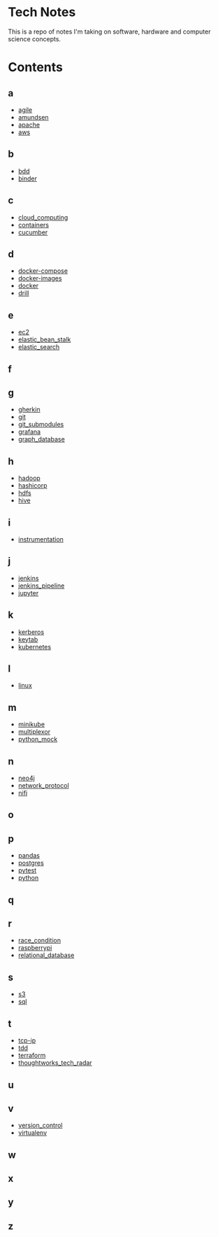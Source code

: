 <!-- ## What is ...?

## Links

## Tutorials

Embedded links
[1]: https://github.com/nchristie/tech_notes/blob/master/x/xxx.md -->


# Tech Notes
This is a repo of notes I'm taking on software, hardware and computer science concepts.

# Contents

## a
- [agile][agile]
- [amundsen][amundsen]
- [apache][apache]
- [aws][aws]

## b
- [bdd][bdd]
- [binder][binder]

## c
- [cloud_computing][cloud_computing]
- [containers][containers]
- [cucumber][cucumber]

## d
- [docker-compose][docker-compose]
- [docker-images][docker-images]
- [docker][docker]
- [drill][drill]

## e
- [ec2][ec2]
- [elastic_bean_stalk][elastic_bean_stalk]
- [elastic_search][elastic_search]

## f

## g
- [gherkin][gherkin]
- [git][git]
- [git_submodules][git_submodules]
- [grafana][grafana]
- [graph_database][graph_database]

## h
- [hadoop][hadoop]
- [hashicorp][hashicorp]
- [hdfs][hdfs]
- [hive][hive]

## i
- [instrumentation][instrumentation]

## j
- [jenkins][jenkins]
- [jenkins_pipeline][jenkins_pipeline]
- [jupyter][jupyter]

## k
- [kerberos][kerberos]
- [keytab][keytab]
- [kubernetes][kubernetes]

## l
- [linux][linux]

## m
- [minikube][minikube]
- [multiplexor][multiplexor]
- [python_mock][python_mock]

## n
- [neo4j][neo4j]
- [network_protocol][network_protocol]
- [nifi][nifi]

## o

## p
- [pandas][pandas]
- [postgres][postgres]
- [pytest][pytest]
- [python][python]

## q

## r
- [race_condition][race_condition]
- [raspberrypi][raspberrypi]
- [relational_database][relational_database]

## s
- [s3][s3]
- [sql][sql]

## t
- [tcp-ip][tcp-ip]
- [tdd][tdd]
- [terraform][terraform]
- [thoughtworks_tech_radar][thoughtworks_tech_radar]

## u

## v
- [version_control][version_control]
- [virtualenv][virtualenv]

## w

## x

## y

## z

[agile]: https://github.com/nchristie/tech_notes/blob/master/a/agile.md
[amundsen]: https://github.com/nchristie/tech_notes/blob/master/a/amundsen.md
[apache]: https://github.com/nchristie/tech_notes/blob/master/a/apache.md
[aws]: https://github.com/nchristie/tech_notes/blob/master/a/aws.md
[bdd]: https://github.com/nchristie/tech_notes/blob/master/b/bdd.md
[binder]: https://github.com/nchristie/tech_notes/blob/master/b/binder.md
[cloud_computing]: https://github.com/nchristie/tech_notes/blob/master/c/cloud_computing.md
[containers]: https://github.com/nchristie/tech_notes/blob/master/c/containers.md
[cucumber]: https://github.com/nchristie/tech_notes/blob/master/c/cucumber.md
[docker-compose]: https://github.com/nchristie/tech_notes/blob/master/d/docker-compose.md
[docker-images]: https://github.com/nchristie/tech_notes/blob/master/d/docker-images.md
[docker]: https://github.com/nchristie/tech_notes/blob/master/d/docker.md
[drill]: https://github.com/nchristie/tech_notes/blob/master/d/drill.md
[ec2]: https://github.com/nchristie/tech_notes/blob/master/e/ec2.md
[elastic_bean_stalk]: https://github.com/nchristie/tech_notes/blob/master/e/elastic_bean_stalk.md
[elastic_search]: https://github.com/nchristie/tech_notes/blob/master/e/elastic_search.md
[gherkin]: https://github.com/nchristie/tech_notes/blob/master/g/gherkin.md
[git]: https://github.com/nchristie/tech_notes/blob/master/g/git.md
[git_submodules]: https://github.com/nchristie/tech_notes/blob/master/g/git_submodules.md
[grafana]: https://github.com/nchristie/tech_notes/blob/master/g/grafana.md
[graph_database]: https://github.com/nchristie/tech_notes/blob/master/g/graph_database.md
[hadoop]: https://github.com/nchristie/tech_notes/blob/master/h/hadoop.md
[hashicorp]: https://github.com/nchristie/tech_notes/blob/master/h/hashicorp.md
[hdfs]: https://github.com/nchristie/tech_notes/blob/master/h/hdfs.md
[hive]: https://github.com/nchristie/tech_notes/blob/master/h/hive.md
[instrumentation]: https://github.com/nchristie/tech_notes/blob/master/i/instrumentation.md
[jenkins]: https://github.com/nchristie/tech_notes/blob/master/j/jenkins.md
[jenkins_pipeline]: https://github.com/nchristie/tech_notes/blob/master/j/jenkins_pipeline.md
[jupyter]: https://github.com/nchristie/tech_notes/blob/master/j/jupyter.md
[kerberos]: https://github.com/nchristie/tech_notes/blob/master/k/kerberos.md
[keytab]: https://github.com/nchristie/tech_notes/blob/master/k/keytab.md
[kubernetes]: https://github.com/nchristie/tech_notes/blob/master/k/kubernetes.md
[linux]: https://github.com/nchristie/tech_notes/blob/master/l/linux.md
[minikube]: https://github.com/nchristie/tech_notes/blob/master/m/minikube.md
[multiplexor]: https://github.com/nchristie/tech_notes/blob/master/m/multiplexor.md
[python_mock]: https://github.com/nchristie/tech_notes/blob/master/m/python_mock.md
[neo4j]: https://github.com/nchristie/tech_notes/blob/master/n/neo4j.md
[network_protocol]: https://github.com/nchristie/tech_notes/blob/master/n/network_protocol.md
[nifi]: https://github.com/nchristie/tech_notes/blob/master/n/nifi.md
[pandas]: https://github.com/nchristie/tech_notes/blob/master/p/pandas.md
[postgres]: https://github.com/nchristie/tech_notes/blob/master/p/postgres.md
[pytest]: https://github.com/nchristie/tech_notes/blob/master/p/pytest.md
[python]: https://github.com/nchristie/tech_notes/blob/master/p/python.md
[race_condition]: https://github.com/nchristie/tech_notes/blob/master/r/race_condition.md
[raspberrypi]: https://github.com/nchristie/tech_notes/blob/master/r/raspberrypi.md
[relational_database]: https://github.com/nchristie/tech_notes/blob/master/r/relational_database.md
[s3]: https://github.com/nchristie/tech_notes/blob/master/s/s3.md
[sql]: https://github.com/nchristie/tech_notes/blob/master/s/sql.md
[tcp-ip]: https://github.com/nchristie/tech_notes/blob/master/t/tcp-ip.md
[tdd]: https://github.com/nchristie/tech_notes/blob/master/t/tdd.md
[terraform]: https://github.com/nchristie/tech_notes/blob/master/t/terraform.md
[thoughtworks_tech_radar]: https://github.com/nchristie/tech_notes/blob/master/t/thoughtworks_tech_radar.md
[version_control]: https://github.com/nchristie/tech_notes/blob/master/v/version_control.md
[virtualenv]: https://github.com/nchristie/tech_notes/blob/master/v/virtualenv.md
